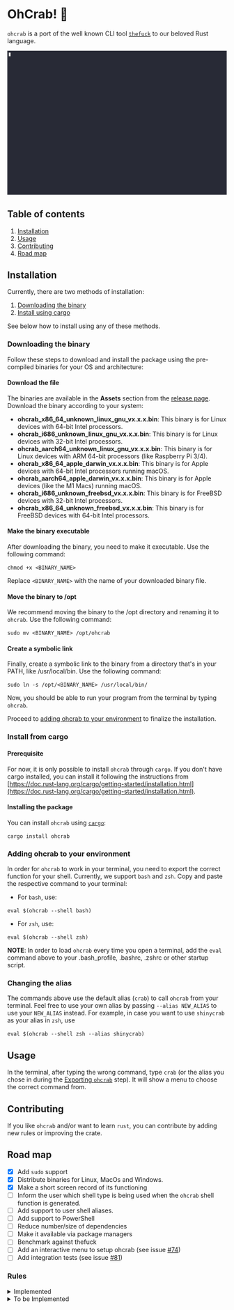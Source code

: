 # OhCrab! 🦀

`ohcrab` is a port of the well known CLI tool
[`thefuck`](https://github.com/nvbn/thefuck) to our beloved Rust language.

![ohcrab in action](https://raw.githubusercontent.com/luizvbo/oh-crab/main/resources/ohcrab-example.gif)

## Table of contents

1. [Installation](#installation)
1. [Usage](#usage)
1. [Contributing](#contributing)
1. [Road map](#road-map)

## Installation

Currently, there are two methods of installation:

1. [Downloading the binary](#downloading-the-binary)
1. [Install using cargo](#install-from-cargo)

See below how to install using any of these methods.

### Downloading the binary

Follow these steps to download and install the package using the pre-compiled
binaries for your OS and architecture:

#### Download the file

The binaries are available in the **Assets** section from the
[release page](https://github.com/luizvbo/oh-crab/releases). Download the binary
according to your system:

- **ohcrab_x86_64_unknown_linux_gnu_vx.x.x.bin**: This binary is for Linux
  devices with 64-bit Intel processors.
- **ohcrab_i686_unknown_linux_gnu_vx.x.x.bin**: This binary is for Linux devices
  with 32-bit Intel processors.
- **ohcrab_aarch64_unknown_linux_gnu_vx.x.x.bin**: This binary is for Linux
  devices with ARM 64-bit processors (like Raspberry Pi 3/4).
- **ohcrab_x86_64_apple_darwin_vx.x.x.bin**: This binary is for Apple devices
  with 64-bit Intel processors running macOS.
- **ohcrab_aarch64_apple_darwin_vx.x.x.bin**: This binary is for Apple devices
  (like the M1 Macs) running macOS.
- **ohcrab_i686_unknown_freebsd_vx.x.x.bin**: This binary is for FreeBSD devices
  with 32-bit Intel processors.
- **ohcrab_x86_64_unknown_freebsd_vx.x.x.bin**: This binary is for FreeBSD
  devices with 64-bit Intel processors.

#### Make the binary executable

After downloading the binary, you need to make it executable. Use the following
command:

```shell
chmod +x <BINARY_NAME>
```

Replace `<BINARY_NAME>` with the name of your downloaded binary file.

#### Move the binary to /opt

We recommend moving the binary to the /opt directory and renaming it to
`ohcrab`. Use the following command:

```shell
sudo mv <BINARY_NAME> /opt/ohcrab
```

#### Create a symbolic link

Finally, create a symbolic link to the binary from a directory that's in your
PATH, like /usr/local/bin. Use the following command:

```shell
sudo ln -s /opt/<BINARY_NAME> /usr/local/bin/
```

Now, you should be able to run your program from the terminal by typing
`ohcrab`.

Proceed to
[adding ohcrab to your environment](#adding-ohcrab-to-your-environment) to
finalize the installation.

### Install from cargo

#### Prerequisite

For now, it is only possible to install `ohcrab` through `cargo`. If you don't
have cargo installed, you can install it following the instructions from
[https://doc.rust-lang.org/cargo/getting-started/installation.html](https://doc.rust-lang.org/cargo/getting-started/installation.html).

#### Installing the package

You can install `ohcrab` using [`cargo`](https://crates.io/):

```shell
cargo install ohcrab
```

### Adding ohcrab to your environment

In order for `ohcrab` to work in your terminal, you need to export the correct
function for your shell. Currently, we support `bash` and `zsh`. Copy and paste
the respective command to your terminal:

- For `bash`, use:

```shell
eval $(ohcrab --shell bash)
```

- For `zsh`, use:

```shell
eval $(ohcrab --shell zsh)
```

**NOTE**: In order to load `ohcrab` every time you open a terminal, add the
`eval` command above to your .bash_profile, .bashrc, .zshrc or other startup
script.

### Changing the alias

The commands above use the default alias (`crab`) to call `ohcrab` from your
terminal. Feel free to use your own alias by passing `--alias NEW_ALIAS` to use
your `NEW_ALIAS` instead. For example, in case you want to use `shinycrab` as
your alias in `zsh`, use

```shell
eval $(ohcrab --shell zsh --alias shinycrab)
```

## Usage

In the terminal, after typing the wrong command, type `crab` (or the alias you
chose in during the [Exporting `ohcrab`](#exporting-ohcrab) step). It will show
a menu to choose the correct command from.

## Contributing

If you like `ohcrab` and/or want to learn `rust`, you can contribute by adding
new rules or improving the crate.

## Road map

- [x] Add `sudo` support
- [x] Distribute binaries for Linux, MacOs and Windows.
- [x] Make a short screen record of its functioning
- [ ] Inform the user which shell type is being used when the `ohcrab` shell
      function is generated.
- [ ] Add support to user shell aliases.
- [ ] Add support to PowerShell
- [ ] Reduce number/size of dependencies
- [ ] Make it available via package managers
- [ ] Benchmark against thefuck
- [ ] Add an interactive menu to setup ohcrab (see issue
      [#74](https://github.com/luizvbo/oh-crab/issues/74))
- [ ] Add integration tests (see issue [#81](https://github.com/luizvbo/oh-crab/issues/81))

### Rules

<details>
  <summary>Implemented</summary>

- [x] ag_literal
- [x] apt_get
- [x] apt_get_search
- [x] apt_list_upgradable
- [x] apt_upgrade
- [x] brew_install
- [x] brew_update_formula
- [x] cargo
- [x] cd_correction
- [x] cd_cs
- [x] cd_mkdir
- [x] cd_parent
- [x] chmod_x
- [x] choco_install
- [x] cp_create_destination
- [x] cp_omitting_directory
- [x] git_add
- [x] git_add_force
- [x] git_bisect_usage
- [x] git_branch_0flag
- [x] git_branch_delete
- [x] git_branch_delete_checked_out
- [x] git_branch_exists
- [x] git_branch_list
- [x] git_checkout
- [x] git_clone
- [x] git_clone_missing
- [x] git_commit_add
- [x] git_commit_amend
- [x] git_commit_reset
- [x] git_diff_no_index
- [x] git_diff_staged
- [x] git_fix_stash
- [x] git_help_aliased
- [x] git_main_master
- [x] git_merge
- [x] git_not_command
- [x] git_pull
- [x] git_push
- [x] git_rebase_merge_dir
- [x] history
- [x] java
- [x] ln_no_hard_link
- [x] ls_all
- [x] ls_lah
- [x] mkdir_p
- [x] no_command
- [x] python_command
- [x] rm_dir
- [x] tmux

</details>

<details>
  <summary>To be Implemented</summary>

- [ ] adb_unknown_command
- [ ] apt_invalid_operation
- [ ] aws_cli
- [ ] az_cli
- [ ] brew_cask_dependency
- [ ] brew_link
- [ ] brew_reinstall
- [ ] brew_uninstall
- [ ] brew_unknown_command
- [ ] cargo_no_command
- [ ] cat_dir
- [ ] composer_not_command
- [ ] conda_mistype
- [ ] cpp11
- [ ] dirty_untar
- [ ] dirty_unzip
- [ ] django_south_ghost
- [ ] django_south_merge
- [ ] dnf_no_such_command
- [ ] docker_image_being_used_by_container
- [ ] docker_login
- [ ] docker_not_command
- [ ] dry
- [ ] fab_command_not_found
- [ ] fix_alt_space
- [ ] fix_file
- [ ] gem_unknown_command
- [ ] git_flag_after_filename
- [ ] git_hook_bypass
- [ ] git_lfs_mistype
- [ ] git_merge_unrelated
- [ ] git_pull_clone
- [ ] git_pull_uncommitted_changes
- [ ] git_push_different_branch_names
- [ ] git_push_force
- [ ] git_push_pull
- [ ] git_push_without_commits
- [ ] git_rebase_no_changes
- [ ] git_remote_delete
- [ ] git_remote_seturl_add
- [ ] git_rm_local_modifications
- [ ] git_rm_recursive
- [ ] git_rm_staged
- [ ] git_stash
- [ ] git_stash_pop
- [ ] git_tag_force
- [ ] git_two_dashes
- [ ] go_run
- [ ] go_unknown_command
- [ ] gradle_no_task
- [ ] gradle_wrapper
- [ ] grep_arguments_order
- [ ] grep_recursive
- [ ] grunt_task_not_found
- [ ] gulp_not_task
- [ ] has_exists_script
- [ ] heroku_multiple_apps
- [ ] heroku_not_command
- [ ] hostscli
- [ ] ifconfig_device_not_found
- [ ] javac
- [ ] lein_not_task
- [ ] ln_s_order
- [ ] long_form_help
- [ ] man
- [ ] man_no_space
- [ ] mercurial
- [ ] missing_space_before_subcommand
- [ ] mvn_no_command
- [ ] mvn_unknown_lifecycle_phase
- [ ] nixos_cmd_not_found
- [ ] no_such_file
- [ ] npm_missing_script
- [ ] npm_run_script
- [ ] npm_wrong_command
- [ ] omnienv_no_such_command
- [ ] open
- [ ] pacman
- [ ] pacman_invalid_option
- [ ] pacman_not_found
- [ ] path_from_history
- [ ] php_s
- [ ] pip_install
- [ ] pip_unknown_command
- [ ] port_already_in_use
- [ ] prove_recursively
- [ ] python_execute
- [ ] python_module_error
- [ ] quotation_marks
- [ ] rails_migrations_pending
- [ ] react_native_command_unrecognized
- [ ] remove_shell_prompt_literal
- [ ] remove_trailing_cedilla
- [ ] rm_root
- [ ] scm_correction
- [ ] sed_unterminated_s
- [ ] sl_ls
- [ ] ssh_known_hosts
- [ ] sudo
- [ ] sudo_command_from_user_path
- [ ] switch_lang
- [ ] systemctl
- [ ] terraform_init
- [ ] terraform_no_command
- [ ] test
- [ ] touch
- [ ] tsuru_login
- [ ] tsuru_not_command
- [ ] unknown_command
- [ ] unsudo
- [ ] vagrant_up
- [ ] whois
- [ ] workon_doesnt_exists
- [ ] wrong_hyphen_before_subcommand
- [ ] yarn_alias
- [ ] yarn_command_not_found
- [ ] yarn_command_replaced
- [ ] yarn_help
- [ ] yum_invalid_operation

</details>
